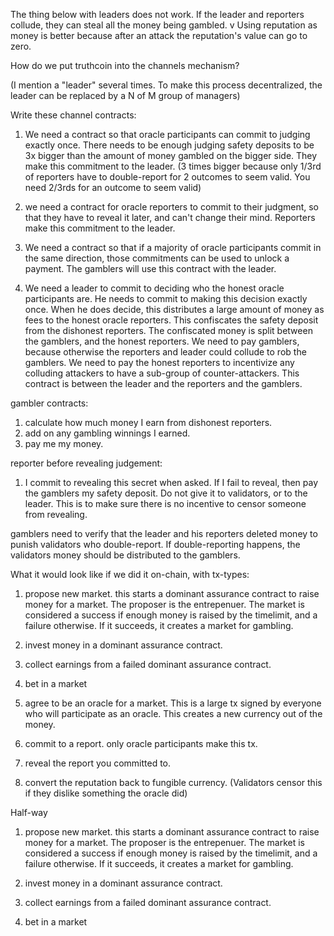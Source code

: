 The thing below with leaders does not work. If the leader and reporters collude, they can steal all the money being gambled.
v
Using reputation as money is better because after an attack the reputation's value can go to zero.




How do we put truthcoin into the channels mechanism?

(I mention a "leader" several times. To make this process decentralized, the leader can be replaced by a N of M group of managers)

Write these channel contracts:

1) We need a contract so that oracle participants can commit to judging exactly once. There needs to be enough judging safety deposits to be 3x bigger than the amount of money gambled on the bigger side. They make this commitment to the leader. (3 times bigger because only 1/3rd of reporters have to double-report for 2 outcomes to seem valid. You need 2/3rds for an outcome to seem valid)

2) we need a contract for oracle reporters to commit to their judgment, so that they have to reveal it later, and can't change their mind. Reporters make this commitment to the leader.

3) We need a contract so that if a majority of oracle participants commit in the same direction, those commitments can be used to unlock a payment. The gamblers will use this contract with the leader.

4) We need a leader to commit to deciding who the honest oracle participants are. He needs to commit to making this decision exactly once. When he does decide, this distributes a large amount of money as fees to the honest oracle reporters.
This confiscates the safety deposit from the dishonest reporters. The confiscated money is split between the gamblers, and the honest reporters.
We need to pay gamblers, because otherwise the reporters and leader could collude to rob the gamblers.
We need to pay the honest reporters to incentivize any colluding attackers to have a sub-group of counter-attackers.
This contract is between the leader and the reporters and the gamblers.

gambler contracts:

1) calculate how much money I earn from dishonest reporters.
2) add on any gambling winnings I earned.
3) pay me my money.

reporter before revealing judgement:

1) I commit to revealing this secret when asked. If I fail to reveal, then pay the gamblers my safety deposit. Do not give it to validators, or to the leader. This is to make sure there is no incentive to censor someone from revealing.






gamblers need to verify that the leader and his reporters deleted money to punish validators who double-report. If double-reporting happens, the validators money should be distributed to the gamblers.



What it would look like if we did it on-chain, with tx-types:

1) propose new market. this starts a dominant assurance contract to raise money for a market. The proposer is the entrepenuer. The market is considered a success if enough money is raised by the timelimit, and a failure otherwise. If it succeeds, it creates a market for gambling.

2) invest money in a dominant assurance contract.

3) collect earnings from a failed dominant assurance contract.

4) bet in a market

5) agree to be an oracle for a market. This is a large tx signed by everyone who will participate as an oracle. This creates a new currency out of the money.

6) commit to a report. only oracle participants make this tx.

7) reveal the report you committed to.

8) convert the reputation back to fungible currency. (Validators censor this if they dislike something the oracle did)

Half-way

1) propose new market. this starts a dominant assurance contract to raise money for a market. The proposer is the entrepenuer. The market is considered a success if enough money is raised by the timelimit, and a failure otherwise. If it succeeds, it creates a market for gambling.

2) invest money in a dominant assurance contract.

3) collect earnings from a failed dominant assurance contract.

4) bet in a market
